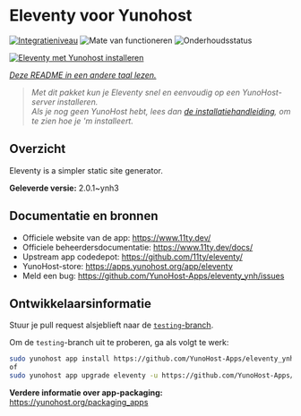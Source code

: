 <!--
NB: Deze README is automatisch gegenereerd door <https://github.com/YunoHost/apps/tree/master/tools/readme_generator>
Hij mag NIET handmatig aangepast worden.
-->

# Eleventy voor Yunohost

[![Integratieniveau](https://dash.yunohost.org/integration/eleventy.svg)](https://ci-apps.yunohost.org/ci/apps/eleventy/) ![Mate van functioneren](https://ci-apps.yunohost.org/ci/badges/eleventy.status.svg) ![Onderhoudsstatus](https://ci-apps.yunohost.org/ci/badges/eleventy.maintain.svg)

[![Eleventy met Yunohost installeren](https://install-app.yunohost.org/install-with-yunohost.svg)](https://install-app.yunohost.org/?app=eleventy)

*[Deze README in een andere taal lezen.](./ALL_README.md)*

> *Met dit pakket kun je Eleventy snel en eenvoudig op een YunoHost-server installeren.*  
> *Als je nog geen YunoHost hebt, lees dan [de installatiehandleiding](https://yunohost.org/install), om te zien hoe je 'm installeert.*

## Overzicht

Eleventy is a simpler static site generator.


**Geleverde versie:** 2.0.1~ynh3
## Documentatie en bronnen

- Officiele website van de app: <https://www.11ty.dev/>
- Officiele beheerdersdocumentatie: <https://www.11ty.dev/docs/>
- Upstream app codedepot: <https://github.com/11ty/eleventy/>
- YunoHost-store: <https://apps.yunohost.org/app/eleventy>
- Meld een bug: <https://github.com/YunoHost-Apps/eleventy_ynh/issues>

## Ontwikkelaarsinformatie

Stuur je pull request alsjeblieft naar de [`testing`-branch](https://github.com/YunoHost-Apps/eleventy_ynh/tree/testing).

Om de `testing`-branch uit te proberen, ga als volgt te werk:

```bash
sudo yunohost app install https://github.com/YunoHost-Apps/eleventy_ynh/tree/testing --debug
of
sudo yunohost app upgrade eleventy -u https://github.com/YunoHost-Apps/eleventy_ynh/tree/testing --debug
```

**Verdere informatie over app-packaging:** <https://yunohost.org/packaging_apps>
